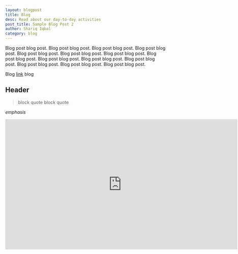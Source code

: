```yaml
---
layout: blogpost
title: Blog
desc: Read about our day-to-day activities
post_title: Sample Blog Post 2
author: Shariq Iqbal
category: blog
---
```


Blog post blog post. Blog post blog post. Blog post blog post. Blog post blog post. Blog post blog post. Blog post blog post. Blog post blog post. Blog post blog post. Blog post blog post. Blog post blog post. Blog post blog post. Blog post blog post. Blog post blog post. Blog post blog post. 

Blog [link](google.com) blog

## Header

> block quote
> block quote

*emphasis*

<iframe width="730" height="410" src="https://www.youtube.com/embed/E6c9Z0Mkc-E?rel=0&amp;showinfo=0" frameborder="0" allowfullscreen></iframe>